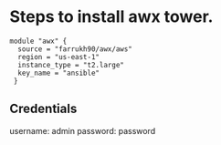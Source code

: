 # Steps to install awx tower. 


```
module "awx" { 
  source = "farrukh90/awx/aws" 
  region = "us-east-1"
  instance_type = "t2.large"
  key_name = "ansible"
 }
```


## Credentials
username: admin
password: password
